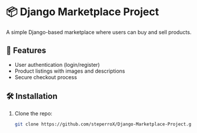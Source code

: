# 📦 Django Marketplace Project

A simple Django-based marketplace where users can buy and sell products.

## 🚀 Features
- User authentication (login/register)
- Product listings with images and descriptions
- Secure checkout process

## 🛠 Installation
1. Clone the repo:
   ```bash
   git clone https://github.com/steperroX/Django-Marketplace-Project.git
